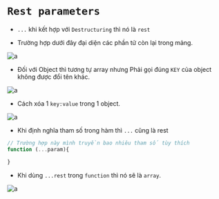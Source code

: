 # `Rest parameters`
- `...` khi kết hợp với `Destructuring` thì nó là `rest`

- Trường hợp dưới đây đại diện các phần tử còn lại trong mảng.

![a](https://scontent.fpnh22-3.fna.fbcdn.net/v/t1.15752-9/194615582_228089072147458_5203457072506095455_n.png?_nc_cat=105&ccb=1-3&_nc_sid=ae9488&_nc_ohc=KbAYpXfYmPcAX-tvFKn&tn=aPJlnR-rezZbCgJA&_nc_ht=scontent.fpnh22-3.fna&oh=f0e1f2ad3a8d1012dada1fd618de45f2&oe=60E0063E)

- Đối với Object thì tương tự array nhưng Phải gọi đúng `KEY` của object không được đổi tên khác.

![a](https://scontent.fpnh22-1.fna.fbcdn.net/v/t1.15752-9/194711221_2982690718675140_6638101901267020660_n.png?_nc_cat=108&ccb=1-3&_nc_sid=ae9488&_nc_ohc=wSH8TBOuwxwAX99x7Ez&_nc_ht=scontent.fpnh22-1.fna&oh=9a5ad357fdb20244e208f74f6959a5f1&oe=60DEFF26)

- Cách xóa 1 `key:value` trong 1 object.

![a](https://scontent.fpnh22-3.fna.fbcdn.net/v/t1.15752-9/192957899_1210594222716588_6325274535805164618_n.png?_nc_cat=105&ccb=1-3&_nc_sid=ae9488&_nc_ohc=iq1NU8O6kNoAX_unVbR&_nc_ht=scontent.fpnh22-3.fna&oh=f2307fc85d5605ba1669e64ae4ade7b6&oe=60DE8432)

- Khi định nghĩa tham số trong hàm thì `...` cũng là rest

```js
// Trường hợp này mình truyền bao nhiêu tham số tùy thích
function (...param){

}
```
- Khi dùng `...rest` trong `function` thì nó sẽ là `array`.

![a](https://scontent.fsgn2-5.fna.fbcdn.net/v/t1.15752-9/198733139_602622134034118_8708087399780346432_n.png?_nc_cat=103&ccb=1-3&_nc_sid=ae9488&_nc_ohc=KRPmG4gbWVMAX-rQ71T&_nc_ht=scontent.fsgn2-5.fna&oh=bff4aa283a0aa9b87c29456462683560&oe=60C81E51)
